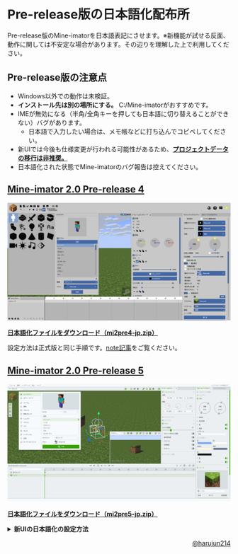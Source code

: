 # Pre-release版の日本語化配布所
Pre-release版のMine-imatorを日本語表記にさせます。※新機能が試せる反面、動作に関しては不安定な場合があります。その辺りを理解した上で利用してください。
## Pre-release版の注意点
- Windows以外での動作は未検証。  
- **インストール先は別の場所にする。** C:/Mine-imatorがおすすめです。  
- IMEが無効になる（半角/全角キーを押しても日本語に切り替えることができない）バグがあります。  
  - 日本語で入力したい場合は、メモ帳などに打ち込んでコピペしてください。  
- 新UIでは今後も仕様変更が行われる可能性があるため、**[プロジェクトデータの移行は非推奨。](https://twitter.com/NimiKitamura/status/1595817183896080386)**  
- 日本語化された状態でMine-imatorのバグ報告は控えてください。  

## [Mine-imator 2.0 Pre-release 4](https://www.mineimatorforums.com/index.php?/topic/88756-mine-imator-20-pre-release-1/)
![img1](https://raw.githubusercontent.com/harujun214/mineimator-jp/master/img/img1.png)

<a href="https://firestorage.jp/download/10b41b88ce1b0fb7f57bc9fb480e83e40cb457c8" target="_blank"><b>日本語化ファイルをダウンロード（mi2pre4-jp.zip）</b></a>

設定方法は正式版と同じ手順です。[note記事](https://note.com/harujun214/n/n70d7a7e397c6#57f84616-8f15-4a5e-a5c1-2a0490a42984)をご覧ください。

## [Mine-imator 2.0 Pre-release 5](https://www.mineimatorforums.com/index.php?/topic/89976-mine-imator-20-pre-release-5-phase-2/)
![img2](https://raw.githubusercontent.com/harujun214/mineimator-jp/master/img/img2.png)

<a href="https://firestorage.jp/download/e98e20a18850f1a97377e93f1b04da62f8bd4b6c" target="_blank"><b>日本語化ファイルをダウンロード（mi2pre5-jp.zip）</b></a>

<details markdown=1><summary markdown="span"><strong>新UIの日本語化の設定方法</strong></summary>

1. 解凍後に出てきた**Data**フォルダをそのまま**Mine-imatorフォルダ内**に上書きします。
![set1](https://raw.githubusercontent.com/harujun214/mineimator-jp/master/img/set1.png)
2. Mine-imatorを起動します。起動したら「**New Project**」をクリックして新しいプロジェクトを作ります。
![set2](https://raw.githubusercontent.com/harujun214/mineimator-jp/master/img/set2.png)
3. 画面左上のメニューの**Edit**タブから「**Preferences...**」をクリックして環境設定を開きます。
![set3](https://raw.githubusercontent.com/harujun214/mineimator-jp/master/img/set3.png)
4. 新しく表示されるパネルの中から「**INTERFACE**」を選択してください。「**Language**」を選択して、「**日本語**」に変更します。
![set4](https://raw.githubusercontent.com/harujun214/mineimator-jp/master/img/set4.png)
</details>

<p align="right"><a href="https://twitter.com/intent/follow?screen_name=harujun214" target="_blank">@harujun214</a></p>
